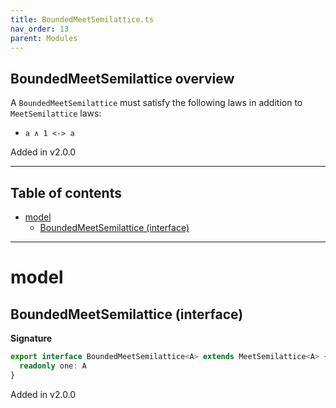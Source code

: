 ```yaml
---
title: BoundedMeetSemilattice.ts
nav_order: 13
parent: Modules
---
```


## BoundedMeetSemilattice overview

A `BoundedMeetSemilattice` must satisfy the following laws in addition to `MeetSemilattice` laws:

- `a ∧ 1 <-> a`

Added in v2.0.0

---

<h2 class="text-delta">Table of contents</h2>

- [model](#model)
  - [BoundedMeetSemilattice (interface)](#boundedmeetsemilattice-interface)

---

# model

## BoundedMeetSemilattice (interface)

**Signature**

```ts
export interface BoundedMeetSemilattice<A> extends MeetSemilattice<A> {
  readonly one: A
}
```

Added in v2.0.0

